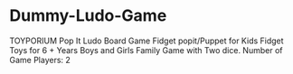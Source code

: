 # Dummy-Ludo-Game
TOYPORIUM Pop It Ludo Board Game Fidget popit/Puppet for Kids Fidget Toys for 6 + Years Boys and Girls Family Game with Two dice. Number of Game Players: ‎2
